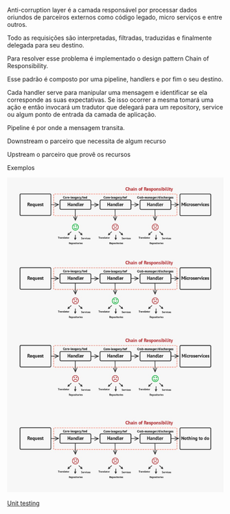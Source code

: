 
Anti-corruption layer é a camada responsável por processar dados oriundos de parceiros externos como código legado, micro serviços e entre outros.  

Todo as requisições são interpretadas, filtradas, traduzidas e finalmente delegada para seu destino.  

Para resolver esse problema é implementado o design pattern Chain of Responsibility.  

Esse padrão é composto por uma pipeline, handlers e por fim o seu destino.  

Cada handler serve para manipular uma mensagem e identificar se ela corresponde as suas expectativas. Se isso ocorrer a mesma tomará uma ação e então invocará um tradutor que delegará para um repository, service ou algum ponto de entrada da camada de aplicação.  

Pipeline é por onde a mensagem transita.  

Downstream o parceiro que necessita de algum recurso

Upstream o parceiro que provê os recursos  

Exemplos

![Image](../../assets/chain_of_responsability.jpeg?raw=true)

[Unit testing](../../tests/AntiCorruptionLayer)
